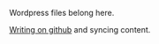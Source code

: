 Wordpress files belong here.

[Writing on github](https://wordpress.org/plugins/writing-on-github/) and syncing content.
